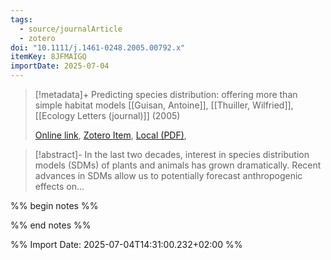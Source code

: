 ```yaml
---
tags:
  - source/journalArticle
  - zotero
doi: "10.1111/j.1461-0248.2005.00792.x"
itemKey: 8JFMAIGQ
importDate: 2025-07-04
---
```

>[!metadata]+
> Predicting species distribution: offering more than simple habitat models
> [[Guisan, Antoine]], [[Thuiller, Wilfried]], 
> [[Ecology Letters (journal)]] (2005)
> 
> [Online link](https://onlinelibrary.wiley.com/doi/10.1111/j.1461-0248.2005.00792.x), [Zotero Item](zotero://select/library/items/8JFMAIGQ), [Local (PDF)](file://C:/Users/aburg/Documents/references/zotero/storage/LRMDACTQ/Guisan2005_Predictingspecies.pdf), 

>[!abstract]-
>In the last two decades, interest in species distribution models (SDMs) of plants and animals has grown dramatically. Recent advances in SDMs allow us to potentially forecast anthropogenic effects on...

%% begin notes %%

%% end notes %%

%% Import Date: 2025-07-04T14:31:00.232+02:00 %%
